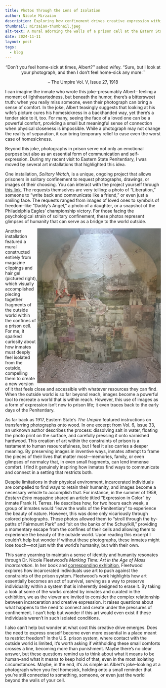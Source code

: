 ```yaml
---
title: Photos Through the Lens of Isolation
author: Nicole Mirzaian
description: Exploring how confinement drives creative expression within the grips of the US prison system.
thumbnail: mirzaian-thumbnail.jpeg
alt-text: A mural adorning the walls of a prison cell at the Eatern State Penitentiary.
date: 2024-11-11
layout: post
tags:
  - blog
---
```



<p style="text-align: center;">
    “Don’t you feel home-sick at times, Albert?’’ asked wifey. “Sure, but I look at your photograph, and then I don’t feel home-sick any more.’’
</p>
<p style="text-align: center;">
    – The Umpire Vol. V, Issue 27, 1918
</p>

I can imagine the inmate who wrote this joke–presumably Albert– feeling a moment of lightheartedness, but beneath the humor, there’s a bittersweet truth: when you really miss someone, even their photograph can bring a sense of comfort. In the joke, Albert teasingly suggests that looking at his wife’s picture cures his homesickness in a backhanded way, yet there’s a tender side to it, too. For many, seeing the face of a loved one can be a powerful comfort, providing a small but meaningful sense of connection when physical closeness is impossible. While a photograph may not change the reality of separation, it can bring temporary relief to ease even the worst case of homesickness.

Beyond this joke, photographs in prison serve not only an emotional purpose but also as an essential form of communication and self-expression. During my recent visit to Eastern State Penitentiary, I was moved by several art installations that highlighted this idea.

One installation, *Solitary Watch*, is a unique, ongoing project that allows prisoners in solitary confinement to request photographs, drawings, or images of their choosing. You can interact with the project yourself through [this link](https://photorequestsfromsolitary.org/). The requests themselves are very telling: a photo of “Liberation,” someone to “write back and communicate like a friend,” or even just a smiling face. The requests ranged from images of loved ones to symbols of freedom–like “Daddy’s Angel,” a photo of a daughter, or a snapshot of the Philadelphia Eagles’ championship victory. For those facing the psychological strain of solitary confinement, these photos represent glimpses of humanity that can serve as a bridge to the world outside.

<img src="/assets/img/mirzaian-thumbnail.jpeg" alt="Mural in Eastern State Penitentiary Cell" width="400" height="500" style=float:right>

Another installation featured a mural constructed entirely from magazine clippings and hair gel (pictured right), which visually accomplished piecing together fragments of the outside world within the confines of a prison cell. For me, it sparked curiosity about how inmates must deeply feel isolated from the outside, compelling them to create a new version of it that feels close and accessible with whatever resources they can find. When the outside world is so far beyond reach, images become a powerful tool to recreate a world that is within reach. However, this use of images as a form of expression isn’t new to prison life; it even traces back to the early days of the Penitentiary.


As far back as 1917, Eastern State’s *The Umpire* featured instructions on transferring photographs onto wood. In one excerpt from Vol. 6, Issue 33, an unknown author describes the process: dissolving salt in water, floating the photo print on the surface, and carefully pressing it onto varnished hardwood. This creation of art within the constraints of prison is a testament to human resourcefulness, but I feel it also carries a deeper meaning. By preserving images in inventive ways, inmates attempt to frame the pieces of their lives that matter most—memories, family, or even glimpses of normalcy that, in even small fragments, can lend immense comfort. I find it genuinely inspiring how inmates find ways to communicate and connect in a setting that restricts both. 

Despite limitations in their physical environment, incarcerated individuals are compelled to find ways to retain their humanity, and images become a necessary vehicle to accomplish that. For instance, in the summer of 1958, *Eastern Echo* magazine shared an article titled “Expression in Color” by inmate Frank H. Terres. He describes how, for two hours each week, a group of inmates would “leave the walls of the Penitentiary” to experience the beauty of nature. However, this was done only vicariously through colored photographs. These photos allowed them to “stroll through the by-paths of Fairmount Park” and “sit on the banks of the Schuylkill,” providing a momentary escape from the confines of their cells and allowing them to experience the beauty of the outside world. Upon reading this excerpt I couldn’t help but wonder if without these photographs, these inmates might lose touch—not just with the world’s humanity, but with their own.

This same yearning to maintain a sense of identity and humanity resonates through Dr. Nicole Fleetwood’s *Marking Time: Art in the Age of Mass Incarceration*. In her book and [corresponding exhibition](https://www.nypl.org/events/exhibitions/marking-time-art-age-mass-incarceration), Fleetwood explores how incarcerated individuals use art to push against the constraints of the prison system. Fleetwood’s work highlights how art essentially becomes an act of survival, serving as a way to preserve individuality within a system that is inherently designed to erase it. By taking a look at some of the works created by inmates and curated in the exhibition, we as the viewer are invited to consider the complex relationship between incarceration and creative expression. It raises questions about what happens to the need to connect and create under the pressures of confinement. I can’t help but wonder if this art would even exist if these individuals weren’t in such isolated conditions. 

I also can’t help but wonder at what cost this creative drive emerges. Does the need to express oneself become even more essential in a place meant to restrict freedom? In the U.S. prison system, where contact with the outside world is limited, it’s worth asking if withholding these small comforts crosses a line, becoming more than punishment. Maybe there’s no clear answer, but these questions remind us to think about what it means to be human–and what it means to keep hold of that, even in the most isolating circumstances. Maybe, in the end, it’s as simple as Albert’s joke–looking at a photograph when you feel homesick, holding onto a small reminder that you’re still connected to something, someone, or even just the world beyond the walls of your cell.
